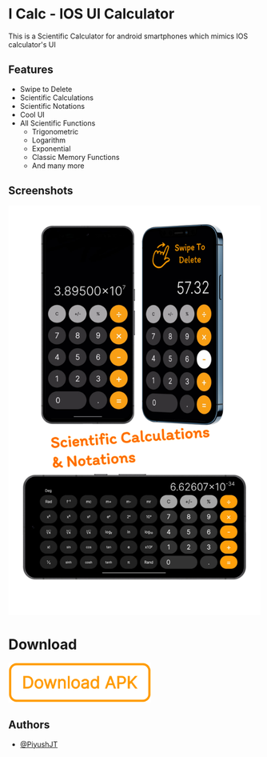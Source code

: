 # I Calc - IOS UI Calculator

This is a Scientific Calculator for android smartphones which mimics IOS calculator's UI


## Features

- Swipe to Delete
- Scientific Calculations
- Scientific Notations
- Cool UI
- All Scientific Functions
    - Trigonometric
    - Logarithm
    - Exponential
    - Classic Memory Functions
    - And many more

## Screenshots

![App Screenshots](https://raw.githubusercontent.com/PiyushJT/ICalc/main/for_readme/screen_shots.jpg)


# Download

[<img src="https://raw.githubusercontent.com/PiyushJT/ICalc/main/for_readme/download_btn.png" alt='Download APK' height="80">](https://piyushjt.github.io/My-Apps/icalc_apks/ICalc_36.apk)


## Authors

- [@PiyushJT](https://www.github.com/PiyushJT)

